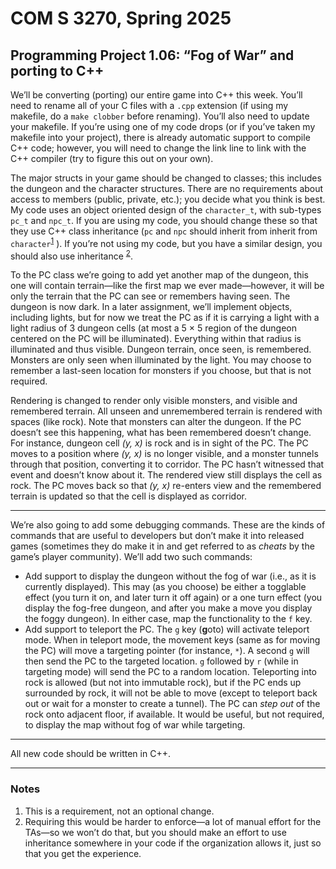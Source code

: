 # COM S 3270, Spring 2025
## Programming Project 1.06: “Fog of War” and porting to C++

We’ll be converting (porting) our entire game into C++ this week. You’ll need to rename all of your C files with a `.cpp` extension (if using my makefile, do a `make clobber` before renaming). You’ll also need to update your makefile. If you’re using one of my code drops (or if you’ve taken my makefile into your project), there is already automatic support to compile C++ code; however, you will need to change the link line to link with the C++ compiler (try to figure this out on your own). 

The major structs in your game should be changed to classes; this includes the dungeon and the character structures. There are no requirements about access to members (public, private, etc.); you decide what you think is best. My code uses an object oriented design of the `character_t`, with sub-types `pc_t` and `npc_t`. If you are using my code, you should change these so that they use C++ class inheritance (`pc` and `npc` should inherit from inherit from `character`<sup><a href="#note1">1</a></sup>
). If you’re not using my code, but you have a similar design, you should also use inheritance <sup><a href="#note2">2</a></sup>.

To the PC class we’re going to add yet another map of the dungeon, this one will contain terrain—like the first map we ever made—however, it will be only the terrain that the PC can see or remembers having seen. The dungeon is now dark. In a later assignment, we’ll implement objects, including lights, but for now we treat the PC as if it is carrying a light with a light radius of 3 dungeon cells (at most a 5 × 5 region of the dungeon centered on the PC will be illuminated). Everything within that radius is illuminated and thus visible. Dungeon terrain, once seen, is remembered. Monsters are only seen when illuminated by the light. You may choose to remember a last-seen location for monsters if you choose, but that is not required.

Rendering is changed to render only visible monsters, and visible and remembered terrain. All unseen and unremembered terrain is rendered with spaces (like rock). Note that monsters can alter the dungeon. If the PC doesn’t see this happening, what has been remembered doesn’t change. For instance, dungeon cell _(y, x)_ is rock and is in sight of the PC. The PC moves to a position where _(y, x)_ is no longer visible, and a monster tunnels through that position, converting it to corridor. The PC hasn’t witnessed that event and doesn’t know about it. The rendered view still displays the cell as rock. The PC moves back so that _(y, x)_ re-enters view and the remembered terrain is updated so that the cell is displayed as corridor.

---

We’re also going to add some debugging commands. These are the kinds of commands that are useful to developers but don’t make it into released games (sometimes they do make it in and get referred to as _cheats_ by the game’s player community). We’ll add two such commands:
 - Add support to display the dungeon without the fog of war (i.e., as it is currently displayed). This may (as you choose) be either a togglable effect (you turn it on, and later turn it off again) or a one turn effect (you display the fog-free dungeon, and after you make a move you display the foggy dungeon). In either case, map the functionality to the `f` key.
 - Add support to teleport the PC. The `g` key (**g**oto) will activate teleport mode. When in teleport mode, the movement keys (same as for moving the PC) will move a targeting pointer (for instance, `*`). A second `g` will then send the PC to the targeted location. `g` followed by `r` (while in targeting mode) will send the PC to a random location. Teleporting into rock is allowed (but not into immutable rock), but if the PC ends up surrounded by rock, it will not be able to move (except to teleport back out or wait for a monster to create a tunnel). The PC can _step out_ of the rock onto adjacent floor, if available. It would be useful, but not required, to display the map without fog of war while targeting.

---

All new code should be written in C++.

---

### Notes

1. <a id="note1"></a>This is a requirement, not an optional change.
2. <a id="note2"></a>Requiring this would be harder to enforce—a lot of manual effort for the TAs—so we won’t do that, but you should make an effort to use inheritance somewhere in your code if the organization allows it, just so that you get the experience.